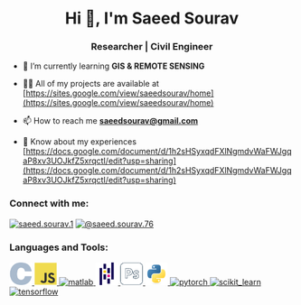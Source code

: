 <h1 align="center">Hi 👋, I'm Saeed Sourav</h1>
<h3 align="center">Researcher | Civil Engineer</h3>

- 🌱 I’m currently learning **GIS & REMOTE SENSING**

- 👨‍💻 All of my projects are available at [https://sites.google.com/view/saeedsourav/home](https://sites.google.com/view/saeedsourav/home)

- 📫 How to reach me **saeedsourav@gmail.com**

- 📄 Know about my experiences [https://docs.google.com/document/d/1h2sHSyxqdFXlNgmdvWaFWJgqaP8xv3UOJkfZ5xrqctI/edit?usp=sharing](https://docs.google.com/document/d/1h2sHSyxqdFXlNgmdvWaFWJgqaP8xv3UOJkfZ5xrqctI/edit?usp=sharing)

<h3 align="left">Connect with me:</h3>
<p align="left">
<a href="https://fb.com/saeed.sourav.1" target="blank"><img align="center" src="https://raw.githubusercontent.com/rahuldkjain/github-profile-readme-generator/master/src/images/icons/Social/facebook.svg" alt="saeed.sourav.1" height="30" width="40" /></a>
<a href="https://www.youtube.com/c/@saeed.sourav.76" target="blank"><img align="center" src="https://raw.githubusercontent.com/rahuldkjain/github-profile-readme-generator/master/src/images/icons/Social/youtube.svg" alt="@saeed.sourav.76" height="30" width="40" /></a>
</p>

<h3 align="left">Languages and Tools:</h3>
<p align="left"> <a href="https://www.cprogramming.com/" target="_blank" rel="noreferrer"> <img src="https://raw.githubusercontent.com/devicons/devicon/master/icons/c/c-original.svg" alt="c" width="40" height="40"/> </a> <a href="https://developer.mozilla.org/en-US/docs/Web/JavaScript" target="_blank" rel="noreferrer"> <img src="https://raw.githubusercontent.com/devicons/devicon/master/icons/javascript/javascript-original.svg" alt="javascript" width="40" height="40"/> </a> <a href="https://www.mathworks.com/" target="_blank" rel="noreferrer"> <img src="https://upload.wikimedia.org/wikipedia/commons/2/21/Matlab_Logo.png" alt="matlab" width="40" height="40"/> </a> <a href="https://pandas.pydata.org/" target="_blank" rel="noreferrer"> <img src="https://raw.githubusercontent.com/devicons/devicon/2ae2a900d2f041da66e950e4d48052658d850630/icons/pandas/pandas-original.svg" alt="pandas" width="40" height="40"/> </a> <a href="https://www.photoshop.com/en" target="_blank" rel="noreferrer"> <img src="https://raw.githubusercontent.com/devicons/devicon/master/icons/photoshop/photoshop-line.svg" alt="photoshop" width="40" height="40"/> </a> <a href="https://www.python.org" target="_blank" rel="noreferrer"> <img src="https://raw.githubusercontent.com/devicons/devicon/master/icons/python/python-original.svg" alt="python" width="40" height="40"/> </a> <a href="https://pytorch.org/" target="_blank" rel="noreferrer"> <img src="https://www.vectorlogo.zone/logos/pytorch/pytorch-icon.svg" alt="pytorch" width="40" height="40"/> </a> <a href="https://scikit-learn.org/" target="_blank" rel="noreferrer"> <img src="https://upload.wikimedia.org/wikipedia/commons/0/05/Scikit_learn_logo_small.svg" alt="scikit_learn" width="40" height="40"/> </a> <a href="https://www.tensorflow.org" target="_blank" rel="noreferrer"> <img src="https://www.vectorlogo.zone/logos/tensorflow/tensorflow-icon.svg" alt="tensorflow" width="40" height="40"/> </a> </p>
